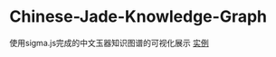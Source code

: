 # Chinese-Jade-Knowledge-Graph
使用sigma.js完成的中文玉器知识图谱的可视化展示
[实例](http://47.95.116.196:8080/ckg/test.html)
<frame  src="http://47.95.116.196:8080/ckg/test.html"></frame>
